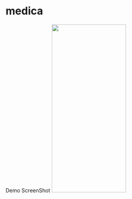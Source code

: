 # medica

Demo ScreenShot
<img src="https://drive.google.com/uc?export=view&id=1SsFq7YeRVtPdqOnaOB-3tOqMQWh7-80U" width="200" height="450">
